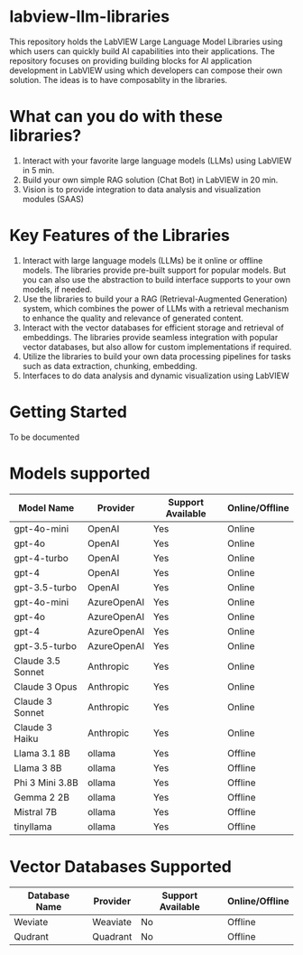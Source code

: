 # labview-llm-libraries
This repository holds the LabVIEW Large Language Model Libraries using which users can quickly build AI capabilities into their applications. The repository focuses on providing building blocks for AI application development in LabVIEW using which developers can compose their own solution. The ideas is to have composablity in the libraries.

# What can you do with these libraries?
1. Interact with your favorite large language models (LLMs) using LabVIEW in 5 min.
2. Build your own simple RAG solution (Chat Bot) in LabVIEW in 20 min.
3. Vision is to provide integration to data analysis and visualization modules (SAAS)

# Key Features of the Libraries
1. Interact with large language models (LLMs) be it online or offline models. The libraries provide pre-built support for popular models. But you can also use the abstraction to build interface supports to your own models, if needed.
2. Use the libraries to build your a RAG (Retrieval-Augmented Generation) system, which combines the power of LLMs with a retrieval mechanism to enhance the quality and relevance of generated content.
3. Interact with the vector databases for efficient storage and retrieval of embeddings. The libraries provide seamless integration with popular vector databases, but also allow for custom implementations if required.
4. Utilize the libraries to build your own data processing pipelines for tasks such as data extraction, chunking, embedding.
5. Interfaces to do data analysis and dynamic visualization using LabVIEW

# Getting Started
To be documented

# Models supported

| Model Name | Provider | Support Available | Online/Offline |
|----------|----------|----------|----------|
| gpt-4o-mini | OpenAI | Yes | Online |
| gpt-4o | OpenAI |  Yes | Online |
| gpt-4-turbo | OpenAI |  Yes | Online |
| gpt-4 | OpenAI |  Yes | Online |
| gpt-3.5-turbo | OpenAI |  Yes | Online |
| gpt-4o-mini | AzureOpenAI | Yes | Online |
| gpt-4o | AzureOpenAI |  Yes | Online |
| gpt-4 | AzureOpenAI |  Yes | Online |
| gpt-3.5-turbo | AzureOpenAI |  Yes | Online |
| Claude 3.5 Sonnet | Anthropic | Yes | Online |
| Claude 3 Opus | Anthropic | Yes | Online |
| Claude 3 Sonnet | Anthropic | Yes | Online |
| Claude 3 Haiku | Anthropic | Yes | Online |
| Llama 3.1 8B | ollama | Yes | Offline |
| Llama 3 8B | ollama | Yes | Offline |
| Phi 3 Mini 3.8B | ollama | Yes | Offline |
| Gemma 2 2B | ollama | Yes | Offline |
| Mistral 7B | ollama | Yes | Offline |
| tinyllama | ollama | Yes | Offline |

# Vector Databases Supported

| Database Name | Provider | Support Available | Online/Offline |
|----------|----------|----------|----------|
| Weviate | Weaviate | No | Offline |
| Qudrant | Quadrant | No | Offline |

